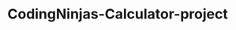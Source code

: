 # CodingNinjas-Calculator-project
<!-- Create a Calculator in HTML CSS &amp; JavaScript -->

<!-- 1.Html code Explanation

<!-- The code defines a calculator container with a display screen and 
a set of buttons for performing calculations. 
Each button has a `data-value` attribute that corresponds to the value it represents. 

1. Calculator Container:
   - `<div id="Calculator-container">`: This is the main container for the calculator.

2. Display Screen:
   - `<input type="text" class="screenDisplay">`: This input field serves as the display screen for showing the entered numbers and calculation results.

3. Calculator Buttons:
   - `<div class="Buttons">`: This div contains all the calculator buttons.

4. Operator Buttons:
   - `<button class="Operator" data-value="AC">AC</button>`: Clears the calculator's current display.
   - `<button class="Operator" data-value="DEL">DEL</button>`: Deletes the last entered digit.
   - `<button class="Operator" data-value="%">%</button>`: Represents the percentage operator.
   - `<button class="Operator" data-value="/">/</button>`: Represents the division operator.
   - `<button class="Operator" data-value="*">*</button>`: Represents the multiplication operator.
   - `<button class="Operator" data-value="-">-</button>`: Represents the subtraction operator.
   - `<button class="Operator" data-value="+">+</button>`: Represents the addition operator.
   - `<button class="Operator" data-value="=">=</button>`: Initiates the calculation and displays the result.

5. Numeric Buttons:
   - `<button data-value="7">7</button>`, `<button data-value="8">8</button>`, ...: Numeric buttons from 0 to 9.
   - `<button data-value="00">00</button>`: Represents a double zero.
   - `<button data-value=".">.</button>`: Represents the decimal point.

The `data-value` attribute of each button indicates the value or operation it represents. This structure sets up the basic layout and functionality for a calculator interface. You can add JavaScript code to handle button clicks and perform calculations based on the user's input. -->

<!-- 2.Css code explanation:-

1. **Universal Selector (`*`)**:
   - Sets font family, margin, padding, and box-sizing for all elements on the page. This ensures a consistent look and behavior throughout the interface.

2. **`body` Selector**:
   - Styles the overall appearance of the calculator container. It centers the container within the viewport and sets a background color.

3. **`#Calculator-container` Selector**:
   - Styles the calculator container itself. It sets the background color, maximum width, border radius, box shadow, and padding.

4. **`.screenDisplay` Selector**:
   - Styles the calculator display screen. It sets the height, width, text alignment, font size, margin, and color. It also disables pointer events to prevent interactions with the display.

5. **`.Buttons` Selector**:
   - Styles the calculator buttons container using CSS grid. It defines the layout using `grid-template-columns` and sets the gap between buttons.

6. **`.Buttons button` Selector**:
   - Styles the individual buttons within the buttons container. It sets padding, border radius, border, cursor, font size, and background color.

7. **`.Buttons button:active` Selector**:
   - Styles the appearance of a button when it's in an active (pressed) state. It applies a slight scaling effect using the `transform` property.

8. **`.Operator` Selector**:
   - Styles the operator buttons (e.g., +, -, *, /). It sets the color of the operator text.

Overall, your CSS code provides a clean and visually appealing style for the calculator interface. It uses modern design practices and CSS features like flexbox and grid to create a responsive and functional calculator layout. Users will be able to interact with the calculator's buttons and see their input on the display screen while enjoying a cohesive design. -->

<!-- 3.Javascript code explanation

1. **Initializing Variables**:
   - `display`: Holds a reference to the calculator's display screen element with the class `screenDisplay`.
   - `buttons`: Holds references to all button elements on the calculator.
   - `specialChars`: An array containing special characters used in calculations: `%`, `*`, `/`, `-`, `+`, `=`.
   - `output`: A variable that stores the current input/output for calculations.

2. **`calculate` Function**:
   - This function is responsible for handling different button clicks and updating the `output` and display accordingly.
   - If the `=` button is clicked and the `output` is not empty, it evaluates the expression in the `output`, handling percentage calculations by replacing `%` with `/100` before evaluation.
   - If the `AC` button is clicked, it clears the `output`.
   - If the `DEL` button is clicked, it removes the last character from the `output`.
   - For other buttons, it checks if the `output` is empty and the button is a special character. If so, it returns early. Otherwise, it appends the button's value to the `output`.

3. **Adding Event Listeners to Buttons**:
   - A loop iterates through each button element using `buttons.forEach(...)`.
   - For each button, a click event listener is added that calls the `calculate` function with the button's `data-value` attribute as the argument.

This JavaScript code binds the `calculate` function to button clicks, updating the `output` based on the button clicked and displaying the result on the calculator's display screen. The code provides basic calculator functionality, including numeric input, operators, percentage calculations, clearing, and deletion of characters. -->


